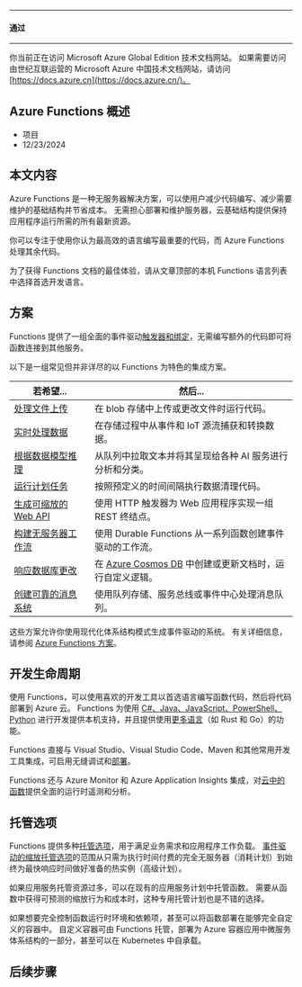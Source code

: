 * * *

#### 通过

* * *

你当前正在访问 Microsoft Azure Global Edition 技术文档网站。 如果需要访问由世纪互联运营的 Microsoft Azure 中国技术文档网站，请访问 [https://docs.azure.cn](https://docs.azure.cn/)。

## Azure Functions 概述

+   项目
+   12/23/2024

## 本文内容

Azure Functions 是一种无服务器解决方案，可以使用户减少代码编写、减少需要维护的基础结构并节省成本。 无需担心部署和维护服务器，云基础结构提供保持应用程序运行所需的所有最新资源。

你可以专注于使用你认为最高效的语言编写最重要的代码，而 Azure Functions 处理其余代码。

为了获得 Functions 文档的最佳体验，请从文章顶部的本机 Functions 语言列表中选择首选开发语言。

## 方案

Functions 提供了一组全面的事件驱动[触发器和绑定](https://learn.microsoft.com/zh-cn/azure/azure-functions/functions-triggers-bindings)，无需编写额外的代码即可将函数连接到其他服务。

以下是一组常见但并非详尽的以 Functions 为特色的集成方案。

| 若希望...                                                    | 然后...                                                      |
| ------------------------------------------------------------ | ------------------------------------------------------------ |
| [处理文件上传](https://learn.microsoft.com/zh-cn/azure/azure-functions/functions-scenarios#process-file-uploads) | 在 blob 存储中上传或更改文件时运行代码。                     |
| [实时处理数据](https://learn.microsoft.com/zh-cn/azure/azure-functions/functions-scenarios#real-time-stream-and-event-processing) | 在存储过程中从事件和 IoT 源流捕获和转换数据。                |
| [根据数据模型推理](https://learn.microsoft.com/zh-cn/azure/azure-functions/functions-scenarios#machine-learning-and-ai) | 从队列中拉取文本并将其呈现给各种 AI 服务进行分析和分类。     |
| [运行计划任务](https://learn.microsoft.com/zh-cn/azure/azure-functions/functions-scenarios#run-scheduled-tasks) | 按照预定义的时间间隔执行数据清理代码。                       |
| [生成可缩放的 Web API](https://learn.microsoft.com/zh-cn/azure/azure-functions/functions-scenarios#build-a-scalable-web-api) | 使用 HTTP 触发器为 Web 应用程序实现一组 REST 终结点。        |
| [构建无服务器工作流](https://learn.microsoft.com/zh-cn/azure/azure-functions/functions-scenarios#build-a-serverless-workflow) | 使用 Durable Functions 从一系列函数创建事件驱动的工作流。    |
| [响应数据库更改](https://learn.microsoft.com/zh-cn/azure/azure-functions/functions-scenarios#respond-to-database-changes) | 在 [Azure Cosmos DB](https://learn.microsoft.com/zh-cn/azure/cosmos-db/introduction) 中创建或更新文档时，运行自定义逻辑。 |
| [创建可靠的消息系统](https://learn.microsoft.com/zh-cn/azure/azure-functions/functions-scenarios#create-reliable-message-systems) | 使用队列存储、服务总线或事件中心处理消息队列。               |

这些方案允许你使用现代化体系结构模式生成事件驱动的系统。 有关详细信息，请参阅 [Azure Functions 方案](https://learn.microsoft.com/zh-cn/azure/azure-functions/functions-scenarios)。

## 开发生命周期

使用 Functions，可以使用喜欢的开发工具以首选语言编写函数代码，然后将代码部署到 Azure 云。 Functions 为使用 [C#、Java、JavaScript、PowerShell、Python](https://learn.microsoft.com/zh-cn/azure/azure-functions/supported-languages) 进行开发提供本机支持，并且提供使用[更多语言](https://learn.microsoft.com/zh-cn/azure/azure-functions/functions-custom-handlers)（如 Rust 和 Go）的功能。

Functions 直接与 Visual Studio、Visual Studio Code、Maven 和其他常用开发工具集成，可启用无缝调试和[部署](https://learn.microsoft.com/zh-cn/azure/azure-functions/functions-deployment-technologies)。

Functions 还与 Azure Monitor 和 Azure Application Insights 集成，对[云中的函数](https://learn.microsoft.com/zh-cn/azure/azure-functions/functions-monitoring)提供全面的运行时遥测和分析。

## 托管选项

Functions 提供多种[托管选项](https://learn.microsoft.com/zh-cn/azure/azure-functions/functions-scale#overview-of-plans)，用于满足业务需求和应用程序工作负载。 [事件驱动的缩放托管选项](https://learn.microsoft.com/zh-cn/azure/azure-functions/event-driven-scaling)的范围从只需为执行时间付费的完全无服务器（消耗计划）到始终为最快响应时间做好准备的热实例（高级计划）。

如果应用服务托管资源过多，可以在现有的应用服务计划中托管函数。 需要从函数中获得可预测的缩放行为和成本时，这种专用托管计划也是不错的选择。

如果想要完全控制函数运行时环境和依赖项，甚至可以将函数部署在能够完全自定义的容器中。 自定义容器可由 Functions 托管，部署为 Azure 容器应用中微服务体系结构的一部分，甚至可以在 Kubernetes 中自承载。

## 后续步骤